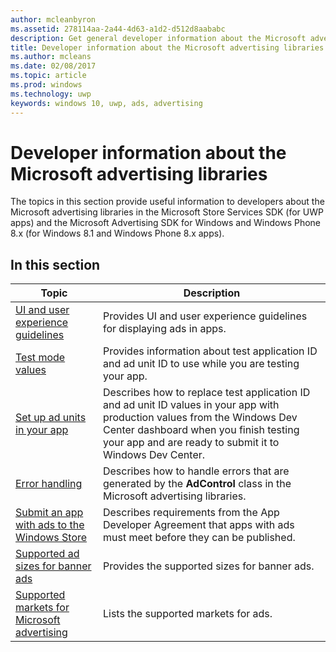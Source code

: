 ---author: mcleanbyronms.assetid: 278114aa-2a44-4d63-a1d2-d512d8aababcdescription: Get general developer information about the Microsoft advertising libraries in the Microsoft Store Services SDK.title: Developer information about the Microsoft advertising librariesms.author: mcleansms.date: 02/08/2017ms.topic: articlems.prod: windowsms.technology: uwpkeywords: windows 10, uwp, ads, advertising---# Developer information about the Microsoft advertising librariesThe topics in this section provide useful information to developers about the Microsoft advertising libraries in the Microsoft Store Services SDK (for UWP apps) and the Microsoft Advertising SDK for Windows and Windows Phone 8.x (for Windows 8.1 and Windows Phone 8.x apps).## In this section| Topic                                                                                                       | Description                 ||-------------------------------------------------------------------------------------------------------------|-----------------------------|| [UI and user experience guidelines](ui-and-user-experience-guidelines.md) |  Provides UI and user experience guidelines for displaying ads in apps.  || [Test mode values](test-mode-values.md)        |  Provides information about test application ID and ad unit ID to use while you are testing your app.   || [Set up ad units in your app](set-up-ad-units-in-your-app.md)      | Describes how to replace test application ID and ad unit ID values in your app with production values from the Windows Dev Center dashboard when you finish testing your app and are ready to submit it to Windows Dev Center.   || [Error handling](error-handling-with-advertising-libraries.md)                                    |  Describes how to handle errors that are generated by the **AdControl** class in the Microsoft advertising libraries.   || [Submit an app with ads to the Windows Store](submit-an-app-with-ads-to-the-windows-store.md)                                    |  Describes requirements from the App Developer Agreement that apps with ads must meet before they can be published.   || [Supported ad sizes for banner ads](supported-ad-sizes-for-banner-ads.md)                                    |  Provides the supported sizes for banner ads.   || [Supported markets for Microsoft advertising](supported-markets-for-microsoft-advertising.md)                                    |  Lists the supported markets for ads.   |  